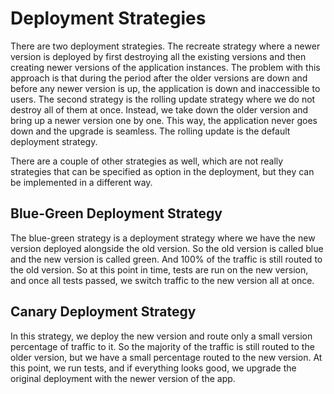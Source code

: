 # Deployment Strategies

There are two deployment strategies. The recreate strategy where a newer version is deployed by first destroying all the
 existing versions and then creating newer versions of the application instances. The problem with this approach is that
 during the period after the older versions are down and before any newer version is up, the application is down and 
inaccessible to users. The second strategy is the rolling update strategy where we do not destroy all of them at once. 
Instead, we take down the older version and bring up a newer version one by one. This way, the application never goes 
down and the upgrade is seamless. The rolling update is the default deployment strategy.

There are a couple of other strategies as well, which are not really strategies that can be specified as option in the 
deployment, but they can be implemented in a different way.

## Blue-Green Deployment Strategy

The blue-green strategy is a deployment strategy where we have the new version deployed alongside the old version. So 
the old version is called blue and the new version is called green. And 100% of the traffic is still routed to the old 
version. So at this point in time, tests are run on the new version, and once all tests passed, we switch traffic to
 the new version all at once.

## Canary Deployment Strategy

In this strategy, we deploy the new version and route only a small version percentage of traffic to it. So the majority 
of the traffic is still routed to the older version, but we have a small percentage routed to the new version. At this 
point, we run tests, and if everything looks good, we upgrade the original deployment with the newer version of the app.